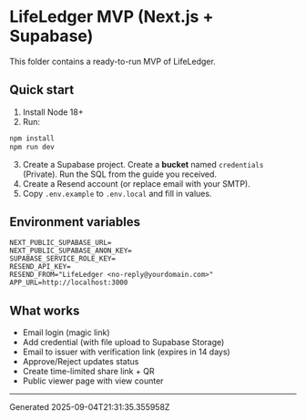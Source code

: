 # LifeLedger MVP (Next.js + Supabase)

This folder contains a ready-to-run MVP of LifeLedger.

## Quick start

1. Install Node 18+
2. Run:
```bash
npm install
npm run dev
```
3. Create a Supabase project. Create a **bucket** named `credentials` (Private). Run the SQL from the guide you received.
4. Create a Resend account (or replace email with your SMTP).
5. Copy `.env.example` to `.env.local` and fill in values.

## Environment variables

```
NEXT_PUBLIC_SUPABASE_URL=
NEXT_PUBLIC_SUPABASE_ANON_KEY=
SUPABASE_SERVICE_ROLE_KEY=
RESEND_API_KEY=
RESEND_FROM="LifeLedger <no-reply@yourdomain.com>"
APP_URL=http://localhost:3000
```

## What works

- Email login (magic link)
- Add credential (with file upload to Supabase Storage)
- Email to issuer with verification link (expires in 14 days)
- Approve/Reject updates status
- Create time-limited share link + QR
- Public viewer page with view counter

---

Generated 2025-09-04T21:31:35.355958Z
